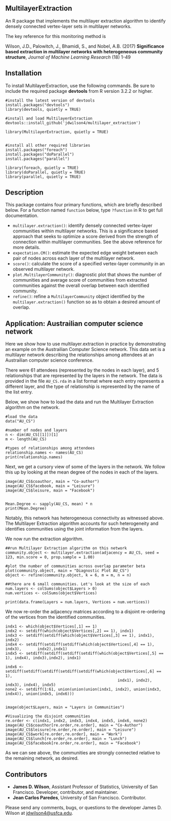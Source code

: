 ## MultilayerExtraction
An R package that implements the multilayer extraction algorithm to identify
densely connected vertex-layer sets in multilayer networks.

The key reference for this monitoring method is

Wilson, J.D., Palowitch, J., Bhamidi, S., and Nobel, A.B. (2017) **Significance based extraction in multilayer networks with heterogeneous community structure**, *Journal of Machine Learning Research* (18) 1-49

## Installation

To install MultilayerExtraction, use the following commands. Be sure to include the required package **devtools** from R version 3.2.2 or higher.

``` 
#install the latest version of devtools
install.packages("devtools")
library(devtools, quietly = TRUE)

#install and load MultilayerExtraction
devtools::install_github('jdwilson4/multilayer_extraction')

library(MultilayerExtraction, quietly = TRUE)


#install all other required libraries
install.packages("foreach")
install.packages("doParallel")
install.packages("parallel")

library(foreach, quietly = TRUE)  
library(doParallel, quietly = TRUE) 
library(parallel, quietly = TRUE)  
```

## Description
This package contains four primary functions, which are briefly described below. For a function named ```function``` below, type ```?function``` in R to get full documentation.

- ```multilayer.extraction()```: identify densely connected vertex-layer communities within multilayer networks. This is a significance based approach that seeks to optimize a score derived from the strength of connection within multilayer communities. See the above reference for more details.
- ```expectation.CM()```: estimate the expected edge weight between each pair of nodes across each layer of the multilayer network.
- ```score()```: calculate the score of a specified vertex-layer community in an observed multilayer network.
- ```plot.MultilayerCommunity()```: diagnostic plot that shows the number of communities and average score of communities from extracted communities against the overall overlap between each identified community.
- ```refine()```: refine a ```MultilayerCommunity``` object identified by the ```multilayer.extraction()``` function so as to obtain a desired amount of overlap.

## Application: Austrailian computer science network
Here we show how to use multilayer.extraction in practice by demonstrating an example on the Austrailian Computer Science network. This data set is a multilayer network describing the relationships among attendees at an Austrailian computer science conference. 

There were 61 attendees (represented by the nodes in each layer), and 5 relationships that are represented by the layers in the network. The 
data is provided in the file ```AU_CS.rda``` in a list format where each entry represents a different layer, and the type of relationship is represented by the name of the list entry.  

Below, we show how to load the data and run the Multilayer Extraction algorithm on the network.

```
#load the data
data("AU_CS")

#number of nodes and layers
n <- dim(AU_CS[[1]])[1]
m <- length(AU_CS)

#types of relationships among attendees
relationship.names <- names(AU_CS)
print(relationship.names)
```

Next, we get a cursory view of some of the layers in the network. We follow this up by looking at the mean degree of the nodes in each of the layers.

```
image(AU_CS$coauthor, main = "Co-author")
image(AU_CS$facebook, main = "Leisure")
image(AU_CS$leisure, main = "Facebook")


Mean.Degree <- sapply(AU_CS, mean) * n
print(Mean.Degree)
```

Notably, this network has heterogeneous connectivity as witnessed above. The Multilayer Extraction algorithm accounts for such heterogeneity and identifies communities using the joint information from the layers.

We now run the extraction algorithm.
```
##run Multilayer Extraction algorithm on this network
community.object <- multilayer.extraction(adjacency = AU_CS, seed = 123, min.score = 0, prop.sample = 1.00)

#plot the number of communities across overlap parameter beta
plot(community.object, main = "Diagnostic Plot AU_CS")
object <- refine(community.object, k = 6, m = m, n = n)

##there are 6 small communities. Let's look at the size of each
num.layers <- colSums(object$Layers > 0)
num.vertices <- colSums(object$Vertices)

print(data.frame(Layers = num.layers, Vertices = num.vertices))
```

We now re-order the adjacency matrices according to a disjoint re-ordering of the vertices from the identified communities.

```
indx1 <- which(object$Vertices[,1] == 1)
indx2 <- setdiff(which(object$Vertices[,2] == 1), indx1)
indx3 <- setdiff(setdiff(which(object$Vertices[,3] == 1), indx1), indx2)
indx4 <- setdiff(setdiff(setdiff(which(object$Vertices[,4] == 1), indx3),       indx2),indx1)
indx5 <- setdiff(setdiff(setdiff(setdiff(which(object$Vertices[,5] == 1), indx4), indx3),indx2), indx1)
                                 
indx6 <- setdiff(setdiff(setdiff(setdiff(setdiff(which(object$Vertices[,6] == 1),
                                                 indx1), indx2), indx3), indx4), indx5)
none2 <- setdiff(1:61, union(union(union(indx1, indx2), union(indx3, indx4)), union(indx5, indx6)))


image(object$Layers, main = "Layers in Communities")

#Visualizing the disjoint communities
re.order <- c(indx1, indx2, indx3, indx4, indx5, indx6, none2)
image(AU_CS$coauthor[re.order,re.order], main = "Co-Author")
image(AU_CS$leisure[re.order,re.order], main = "Leisure")
image(AU_CS$work[re.order,re.order], main = "Work")
image(AU_CS$lunch[re.order,re.order], main = "Lunch")
image(AU_CS$facebook[re.order,re.order], main = "Facebook")
```
As we can see above, the communities are strongly connected relative to the remaining network, as desired.  

## Contributors
- **James D. Wilson**, Assistant Professor of Statistics, University of San Francisco. Developer, contributor, and maintainer. 
- **Jean Carlos Paredes**, University of San Francisco. Contributor.

Please send any comments, bugs, or questions to the developer James D. Wilson at jdwilson4@usfca.edu. 